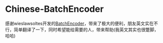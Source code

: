 # Chinese-BatchEncoder
感谢wieslawsoltes开发的[BatchEncoder](https://github.com/wieslawsoltes/BatchEncoder)，带来了极大的便利，朋友英文实在不行，简单翻译了一下，同时希望能给需要的人，带来帮助(我英文其实也很蹩脚，哈哈)
